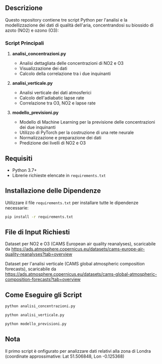 
## Descrizione 
Questo repository contiene tre script Python per l'analisi e la modellizzazione dei dati di qualità dell'aria, concentrandosi su biossido di azoto (NO2) e ozono (O3):

### Script Principali
1. **analisi_concentrazioni.py**
   - Analisi dettagliata delle concentrazioni di NO2 e O3
   - Visualizzazione dei dati
   - Calcolo della correlazione tra i due inquinanti

2. **analisi_verticale.py**
   - Analisi verticale dei dati atmosferici
   - Calcolo dell'adiabatic lapse rate
   - Correlazione tra O3, NO2 e lapse rate

3. **modello_previsioni.py**
   - Modello di Machine Learning per la previsione delle concentrazioni dei due inquinanti
   - Utilizzo di PyTorch per la costruzione di una rete neurale
   - Normalizzazione e preparazione dei dati
   - Predizione dei livelli di NO2 e O3

## Requisiti
- Python 3.7+
- Librerie richieste elencate in `requirements.txt`

## Installazione delle Dipendenze
Utilizzare il file `requirements.txt` per installare tutte le dipendenze necessarie:
```bash
pip install -r requirements.txt
```

## File di Input Richiesti
Dataset per NO2 e O3 (CAMS European air quality reanalyses), scaricabile da https://ads.atmosphere.copernicus.eu/datasets/cams-europe-air-quality-reanalyses?tab=overview 

Dataset per l'analisi verticale (CAMS global atmospheric composition forecasts), scaricabile da https://ads.atmosphere.copernicus.eu/datasets/cams-global-atmospheric-composition-forecasts?tab=overview

## Come Eseguire gli Script
```bash
python analisi_concentrazioni.py

python analisi_verticale.py

python modello_previsioni.py
```
## Nota
Il primo script è onfigurato per analizzare dati relativi alla zona di Londra (coordinate approssimative: Lat 51.506848, Lon -0.125368) 

